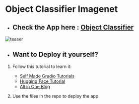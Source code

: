 # Object Classifier Imagenet
- ## Check the App here : [Object Classifier](https://huggingface.co/spaces/GradioNYCHackathon/Object-Classifier)
![teaser](https://github.com/AdiNarendra98/Hugging-FaceGradio_NYCHackathon_2022/blob/main/Object%20Classifier%20Imagenet/ss2.png)
- ## Want to Deploy it yourself?
1. Follow this tutorial to learn it:

    - [Self Made Gradio Tutorials](https://drive.google.com/file/d/1GUi1QK0gOPAbFc36lVZju09uafZNHvH-/view?usp=sharing)
    - [Hugging Face Tutorial](https://drive.google.com/file/d/1VaZTE0p2fKHykOxBqqZA6bSyM7Bgy1wj/view?usp=sharing)
    - [All in One Blog](https://tmabraham.github.io/blog/gradio_hf_spaces_tutorial)
2. Use the files in the repo to deploy the app.
